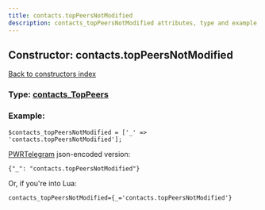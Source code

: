 ```yaml
---
title: contacts.topPeersNotModified
description: contacts_topPeersNotModified attributes, type and example
---
```

## Constructor: contacts.topPeersNotModified  
[Back to constructors index](index.md)






### Type: [contacts\_TopPeers](../types/contacts_TopPeers.md)


### Example:

```
$contacts_topPeersNotModified = ['_' => 'contacts.topPeersNotModified'];
```  

[PWRTelegram](https://pwrtelegram.xyz) json-encoded version:

```
{"_": "contacts.topPeersNotModified"}
```


Or, if you're into Lua:  


```
contacts_topPeersNotModified={_='contacts.topPeersNotModified'}

```


